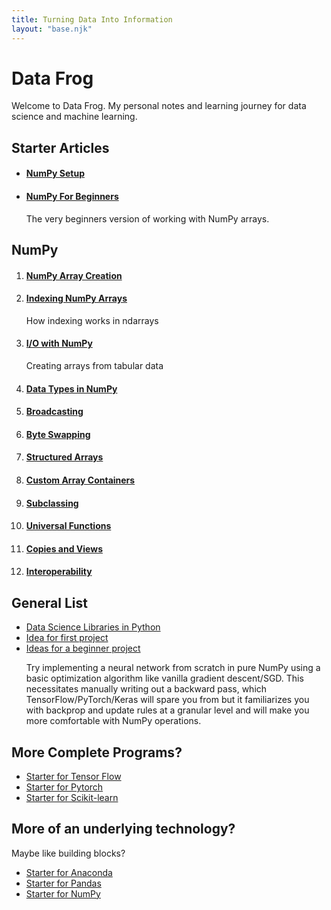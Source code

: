 ```yaml
---
title: Turning Data Into Information
layout: "base.njk"
---
```

<h1>Data Frog</h1>
<p>Welcome to Data Frog. My personal notes and learning journey for data science and machine learning.</p>
<h2>Starter Articles</h2>
<ul>
    <li>
        <h4><a href="./numpy/setup">NumPy Setup</a></h4>
    </li>
    <li>
        <h4><a href="./numpy/beginners">NumPy For Beginners</a></h4>
        <p>The very beginners version of working with NumPy arrays.</p>
    </li>
</ul>
<h2>NumPy</h2>
<ol>
    <li>
        <h4><a href="./numpy/1_create_array">NumPy Array Creation</a></h4>
    </li>
    <li>
        <h4><a href="./numpy/2_index_ndarrays">Indexing NumPy Arrays</a></h4>
        <p>How indexing works in ndarrays</p>
    </li>
    <li>
        <h4><a href="./numpy/3_io_numpy">I/O with NumPy</a></h4>
        <p>Creating arrays from tabular data</p>
    </li>
    <li>
        <h4><a href="./numpy/4_data_types">Data Types in NumPy</a></h4>
    </li>
    <li>
        <h4><a href="./numpy/5_broadcasting">Broadcasting</a></h4>
    </li>
    <li>
        <h4><a href="./numpy/6_byte_swapping">Byte Swapping</a></h4>
    </li>
    <li>
        <h4><a href="./numpy/7_structured_arrays">Structured Arrays</a></h4>
    </li>
    <li>
        <h4><a href="./numpy/8_custom_array_containers">Custom Array Containers</a></h4>
    </li>
    <li>
        <h4><a href="./numpy/9_subclassing">Subclassing</a></h4>
    </li>
    <li>
        <h4><a href="./numpy/10_universal_functions">Universal Functions</a></h4>
    </li>
    <li>
        <h4><a href="./numpy/11_copies_views">Copies and Views</a></h4>
    </li>
    <li>
        <h4><a href="./numpy/12_interoperability">Interoperability</a></h4>
    </li>
</ol>

<h2>General List</h2>
<ul>
    <li>
        <a href="./data_science_software_list">Data Science Libraries in Python</a>
    </li>
    <li>
        <a href="https://www.youtube.com/watch?v=o64FV-ez6Gw">Idea for first project</a>
    </li>
    <li>
        <a href="https://www.reddit.com/r/Python/comments/a925bi/projects_for_numpypandas_novice/">Ideas for a beginner project</a>
        <p>Try implementing a neural network from scratch in pure NumPy using a basic optimization algorithm like vanilla gradient descent/SGD. This necessitates manually writing out a backward pass, which TensorFlow/PyTorch/Keras will spare you from but it familiarizes you with backprop and update rules at a granular level and will make you more comfortable with NumPy operations.</p>
    </li>
</ul>
<h2>More Complete Programs?</h2>
<ul>
    <li>
        <a href="./start_tensor_flow">Starter for Tensor Flow</a>
    </li>
    <li>
        <a href="./start_pytorch">Starter for Pytorch</a>
    </li>
    <li>
        <a href="./start_scikit_learn">Starter for Scikit-learn</a>
    </li>
</ul>
<h2>More of an underlying technology?</h2>
<p>Maybe like building blocks?</p>
<ul>
    <li>
        <a href="./start_anaconda">Starter for Anaconda</a>
    </li>
    <li>
        <a href="./start_pandas">Starter for Pandas</a>
    </li>
    <li>
        <a href="./start_numpy">Starter for NumPy</a>
    </li>
</ul>